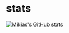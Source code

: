 # stats

[![Mikias's GitHub stats](https://github-readme-stats.vercel.app/api?username=mikeeus)](https://github.com/anuraghazra/github-readme-stats)
